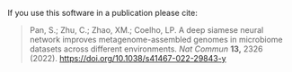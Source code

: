 If you use this software in a publication please cite:

>  Pan, S.; Zhu, C.; Zhao, XM.; Coelho, LP. A deep siamese neural network
>  improves metagenome-assembled genomes in microbiome datasets across
>  different environments. *Nat Commun* **13,** 2326 (2022).
>  https://doi.org/10.1038/s41467-022-29843-y
